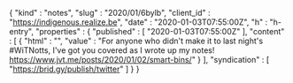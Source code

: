 {
  "kind" : "notes",
  "slug" : "2020/01/6bylb",
  "client_id" : "https://indigenous.realize.be",
  "date" : "2020-01-03T07:55:00Z",
  "h" : "h-entry",
  "properties" : {
    "published" : [ "2020-01-03T07:55:00Z" ],
    "content" : [ {
      "html" : "",
      "value" : "For anyone who didn't make it to last night's #WiTNotts, I've got you covered as I wrote up my notes! https://www.jvt.me/posts/2020/01/02/smart-bins/"
    } ],
    "syndication" : [ "https://brid.gy/publish/twitter" ]
  }
}
